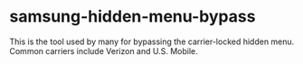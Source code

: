# samsung-hidden-menu-bypass
 This is the tool used by many for bypassing the carrier-locked hidden menu. Common carriers include Verizon and U.S. Mobile.
